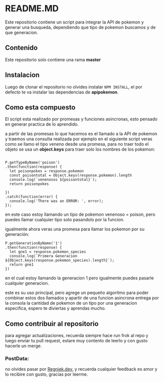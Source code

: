 
# README.MD
Este repositorio contiene un script para integrar la API de pokemon y generar una busqueda, dependiendo que tipo de pokemon buscamos y de que generacion.

## Contenido
Este repositorio solo contiene una rama **master**

## Instalacion
Luego de clonar el repositorio no olvides instalar  ``` NPM INSTALL ```, el por defecto te va instalar las dependencias de **apipokemon**.

## Como esta compuesto

El script esta realizado por promesas y funciones asincronas, esto pensado en generar practica de lo aprendido.

a partir de las promesas lo que hacemos es el llamado a la API de pokemon y traemos una consulta realizada por ejemplo en el siguiente script veras como se llamo el tipo veneno desde una promesa, para no traer todo el objeto se usa un **object.keys** para traer solo los nombres de los pokemon:

```

P.getTypeByName('poison')
.then(function(response) {
  let poisonpokes = response.pokemon
  const poisontotal = Object.keys(response.pokemon).length
  console.log(`venenosos ${poisontotal}`);
  return poisonpokes
  
})
.catch(function(error) {
  console.log('There was an ERROR: ', error);
});

```
en este caso estoy llamando un tipo de pokemon venenoso = poison, pero puedes llamar cualquier tipo solo pasandolo por la funcion.

igualmente ahora veras una promesa para llamar los pokemon por su generación:

```
P.getGenerationByName('1')
.then(function(response) {
  let gne1 = response.pokemon_species
  console.log(`Primera Generacion ${Object.keys(response.pokemon_species).length}`);
  return gne1
})

```

en el cual estoy llamando la generacion 1 pero igualmente puedes pasarle cualquier generacion.

este es su uso principal, pero agrege un pequeño algoritmo para poder combinar estos dos llamados y apartir de una funcion asincrona entrega por la consola la cantidad de pokemon de un tipo por una generacion especifica, espero te diviertas y aprendas mucho.

## Como contribuir al repositorio
para agregar actualizaciones, recuerda siempre hace run frok al repo y luego enviar tu pull request, estare muy contento de leerlo y con gusto hacerle un merge.

### PostData:
no olvides pasar por  [Regniek.dev](https:www.regniek.dev), y recuerda cualquier feedback es amor y lo recibire con gusto, gracias por leerme.



